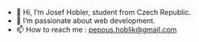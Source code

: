 - 👋 Hi, I’m Josef Hobler, student from Czech Republic.
- 👀 I’m passionate about web development.
- 📫 How to reach me : pepous.hoblik@gmail.com
